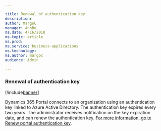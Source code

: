 ```yaml
---

title: Renewal of authentication key
description: 
author: MargoC
manager: AnnBe
ms.date: 4/16/2018
ms.topic: article
ms.prod: 
ms.service: business-applications
ms.technology: 
ms.author: margoc
audience: Admin

---
```

### Renewal of authentication key

[!include[banner](../../includes/banner.md)]




Dynamics 365 Portal connects to an organization using an authentication key
linked to Azure Active Directory. The authentication key expires every two
years. The administrator receives notification on the key expiration date, and
can renew the authentication key. [For more information, go to Renew portal
authentication
key](https://docs.microsoft.com/en-us/dynamics365/customer-engagement/portals/connect-with-dynamics#renew-portal-authentication-key).
